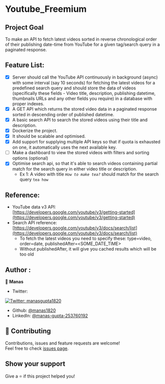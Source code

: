 # Youtube_Freemium

## Project Goal

To make an API to fetch latest videos sorted in reverse chronological order of their publishing date-time from YouTube for a given tag/search query in a paginated response.

## Feature List:

- [X] Server should call the YouTube API continuously in background (async) with some interval (say 10 seconds) for fetching the latest videos for a predefined search query and should store the data of videos (specifically these fields - Video title, description, publishing datetime, thumbnails URLs and any other fields you require) in a database with proper indexes.
- [X] A GET API which returns the stored video data in a paginated response sorted in descending order of published datetime.
- [X] A basic search API to search the stored videos using their title and description.
- [X] Dockerize the project.
- [X] It should be scalable and optimised.
- [X] Add support for supplying multiple API keys so that if quota is exhausted on one, it automatically uses the next available key.
- [ ] Make a dashboard to view the stored videos with filters and sorting options (optional)
- [X] Optimise search api, so that it's able to search videos containing partial match for the search query in either video title or description.
    - Ex 1: A video with title *`How to make tea?`* should match for the search query `tea how`


## Reference:
- YouTube data v3 API: [https://developers.google.com/youtube/v3/getting-started](https://developers.google.com/youtube/v3/getting-started)
- Search API reference: [https://developers.google.com/youtube/v3/docs/search/list](https://developers.google.com/youtube/v3/docs/search/list)
    - To fetch the latest videos you need to specify these: type=video, order=date, publishedAfter=<SOME_DATE_TIME>
    - Without publishedAfter, it will give you cached results which will be too old
    

## Author :
👤 **Manas**

* Twitter: 
<a href="https://twitter.com/manasgupta1820" target="_blank">
    <img alt="Twitter: manasgupta1820" src="https://img.shields.io/twitter/follow/manasgupta1820.svg?style=social" />
  </a>
  
* Github: [@manas1820](https://github.com/manas1820)
* LinkedIn: [@manas-gupta-253760192](https://www.linkedin.com/in/manas-gupta-253760192)

## 🤝 Contributing

Contributions, issues and feature requests are welcome!<br />Feel free to check [issues page](https://github.com/medicotary/Medicotary/issues). 

## Show your support

Give a ⭐️ if this project helped you!
